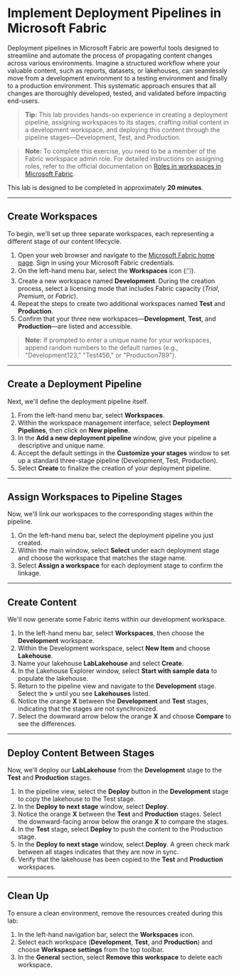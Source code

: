 # Implement Deployment Pipelines in Microsoft Fabric

Deployment pipelines in Microsoft Fabric are powerful tools designed to streamline and automate the process of propagating content changes across various environments. Imagine a structured workflow where your valuable content, such as reports, datasets, or lakehouses, can seamlessly move from a development environment to a testing environment and finally to a production environment. This systematic approach ensures that all changes are thoroughly developed, tested, and validated before impacting end-users.

> **Tip:** This lab provides hands-on experience in creating a deployment pipeline, assigning workspaces to its stages, crafting initial content in a development workspace, and deploying this content through the pipeline stages—Development, Test, and Production.

> **Note:** To complete this exercise, you need to be a member of the Fabric workspace admin role. For detailed instructions on assigning roles, refer to the official documentation on [Roles in workspaces in Microsoft Fabric](https://learn.microsoft.com/en-us/fabric/get-started/roles-workspaces).

This lab is designed to be completed in approximately **20 minutes**.

---

## Create Workspaces

To begin, we'll set up three separate workspaces, each representing a different stage of our content lifecycle.

1. Open your web browser and navigate to the [Microsoft Fabric home page](https://app.fabric.microsoft.com/home?experience=fabric). Sign in using your Microsoft Fabric credentials.
2. On the left-hand menu bar, select the **Workspaces** icon (🗇).
3. Create a new workspace named **Development**. During the creation process, select a licensing mode that includes Fabric capacity (*Trial*, *Premium*, or *Fabric*).
4. Repeat the steps to create two additional workspaces named **Test** and **Production**.
5. Confirm that your three new workspaces—**Development**, **Test**, and **Production**—are listed and accessible.

> **Note:** If prompted to enter a unique name for your workspaces, append random numbers to the default names (e.g., "Development123," "Test456," or "Production789").

---

## Create a Deployment Pipeline

Next, we'll define the deployment pipeline itself.

1. From the left-hand menu bar, select **Workspaces**.
2. Within the workspace management interface, select **Deployment Pipelines**, then click on **New pipeline**.
3. In the **Add a new deployment pipeline** window, give your pipeline a descriptive and unique name.
4. Accept the default settings in the **Customize your stages** window to set up a standard three-stage pipeline (Development, Test, Production).
5. Select **Create** to finalize the creation of your deployment pipeline.

---

## Assign Workspaces to Pipeline Stages

Now, we'll link our workspaces to the corresponding stages within the pipeline.

1. On the left-hand menu bar, select the deployment pipeline you just created.
2. Within the main window, select **Select** under each deployment stage and choose the workspace that matches the stage name.
3. Select **Assign a workspace** for each deployment stage to confirm the linkage.

---

## Create Content

We'll now generate some Fabric items within our development workspace.

1. In the left-hand menu bar, select **Workspaces**, then choose the **Development** workspace.
2. Within the Development workspace, select **New Item** and choose **Lakehouse**.
3. Name your lakehouse **LabLakehouse** and select **Create**.
4. In the Lakehouse Explorer window, select **Start with sample data** to populate the lakehouse.
5. Return to the pipeline view and navigate to the **Development** stage. Select the **>** until you see **Lakehouses** listed.
6. Notice the orange **X** between the **Development** and **Test** stages, indicating that the stages are not synchronized.
7. Select the downward arrow below the orange **X** and choose **Compare** to see the differences.

---

## Deploy Content Between Stages

Now, we'll deploy our **LabLakehouse** from the **Development** stage to the **Test** and **Production** stages.

1. In the pipeline view, select the **Deploy** button in the **Development** stage to copy the lakehouse to the Test stage.
2. In the **Deploy to next stage** window, select **Deploy**.
3. Notice the orange **X** between the **Test** and **Production** stages. Select the downward-facing arrow below the orange **X** to compare the stages.
4. In the **Test** stage, select **Deploy** to push the content to the Production stage.
5. In the **Deploy to next stage** window, select **Deploy**. A green check mark between all stages indicates that they are now in sync.
6. Verify that the lakehouse has been copied to the **Test** and **Production** workspaces.

---

## Clean Up

To ensure a clean environment, remove the resources created during this lab:

1. In the left-hand navigation bar, select the **Workspaces** icon.
2. Select each workspace (**Development**, **Test**, and **Production**) and choose **Workspace settings** from the top toolbar.
3. In the **General** section, select **Remove this workspace** to delete each workspace.
